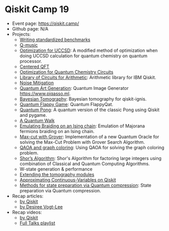 # Qiskit Camp 19

- Event page: https://qiskit.camp/
- Github page: N/A
- Projects:
  - [Writing standardized benchmarks](https://github.com/eddieschoute/circuit-benchmarks)
  - [Q-music](https://github.com/alexiskirke/q-music)
  - [Optimization for UCCSD](https://github.com/m24639297/UCCSD-optimization): A modified method of optimization when doing UCCSD calculation for quantum chemistry on quantum processor.
  - [Centered QFT](https://github.com/agudipaolo/cqft)
  - [Optimization for Quantum Chemistry Circuits](https://github.com/kanavsetia/qiskitcamp)
  - [Library of Circuits for Arithmetic](https://github.com/hkhetawat/QArithmetic): Arithmetic library for IBM Qiskit.
  - [Noise Mitigation](https://github.com/HarshBabla99/IBMQiskitCamp_ErrorMitigation)
  - [Quantum Art Generation](https://github.com/MoizAhmedd/piqasso): Quantum Image Generator https://www.piqasso.ml.
  - [Bayesian Tomography](https://github.com/matteoacrossi/bayesian-tomography): Bayesian tomography for qiskit-ignis.
  - [Quantum Flappy Game](https://github.com/lukasszz/FlappyQ): Quantum FlappyQat.
  - [Quantum Pong](https://github.com/HuangJunye/QPong): A quantum version of the classic Pong using Qiskit and pygame.
  - [A Quantum Walk](https://github.com/desireevl/quantum_walk)
  - [Emulating Braiding on an Ising chain](https://github.com/ShabaniLab/qiskit-hackaton-2019): Emulation of Majorana fermions braiding on an Ising chain.
  - [Max-cut with Grover](https://github.com/msramalho/grover-max-cut): Implementation of a new Quantum Oracle for solving the Max-Cut Problem with Grover Search Algorithm.
  - [QAOA and graph coloring](https://github.com/apozas/qaoa-color): Using QAOA for solving the graph coloring problem.
  - [Shor’s Algorithm](https://github.com/lialkaas/qiskit-shors): Shor's Algorithm for factoring large integers using combination of Classical and Quantum Computing Algorithms.
  - W-state generation & performance
  - [Extending the tomography modules](https://github.com/AdrianTanTeckKeng/qiskit-ignis)
  - [Approximating Continuous-Variables on Qiskit](https://github.com/steffencruz/FockWits)
  - [Methods for state preparation via Quantum compression](https://github.com/BryceFuller/qiskit_camp): State preparation via Quantum compression.
- Recap articles:
  - [by Qiskit](https://medium.com/qiskit/recap-of-qiskit-camp-2019-4d95f07dd179)
  - [by Desiree Vogt-Lee](https://desireevl.com/posts/qcamp)
- Recap videos:
  - [by Qiskit](https://www.youtube.com/watch?v=o2DNEhAKJeo&feature=emb_title)
  - [Full Talks playlist](https://www.youtube.com/playlist?list=PLOFEBzvs-VvqbWdrqO-EghWaNWOm_HHKF)
